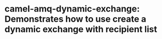 camel-amq-dynamic-exchange: Demonstrates how to use create a dynamic exchange with recipient list
======================================================
